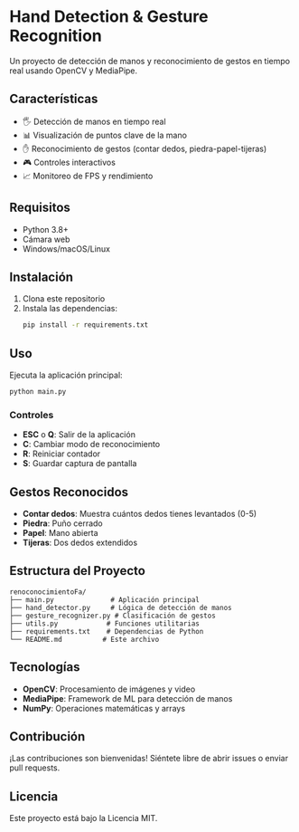 # Hand Detection & Gesture Recognition

Un proyecto de detección de manos y reconocimiento de gestos en tiempo real usando OpenCV y MediaPipe.

## Características

- 🖐️ Detección de manos en tiempo real
- 📊 Visualización de puntos clave de la mano
- ✋ Reconocimiento de gestos (contar dedos, piedra-papel-tijeras)
- 🎮 Controles interactivos
- 📈 Monitoreo de FPS y rendimiento

## Requisitos

- Python 3.8+
- Cámara web
- Windows/macOS/Linux

## Instalación

1. Clona este repositorio
2. Instala las dependencias:
   ```bash
   pip install -r requirements.txt
   ```

## Uso

Ejecuta la aplicación principal:

```bash
python main.py
```

### Controles

- **ESC** o **Q**: Salir de la aplicación
- **C**: Cambiar modo de reconocimiento
- **R**: Reiniciar contador
- **S**: Guardar captura de pantalla

## Gestos Reconocidos

- **Contar dedos**: Muestra cuántos dedos tienes levantados (0-5)
- **Piedra**: Puño cerrado
- **Papel**: Mano abierta
- **Tijeras**: Dos dedos extendidos

## Estructura del Proyecto

```
renoconocimientoFa/
├── main.py              # Aplicación principal
├── hand_detector.py     # Lógica de detección de manos
├── gesture_recognizer.py # Clasificación de gestos
├── utils.py            # Funciones utilitarias
├── requirements.txt    # Dependencias de Python
└── README.md          # Este archivo
```

## Tecnologías

- **OpenCV**: Procesamiento de imágenes y video
- **MediaPipe**: Framework de ML para detección de manos
- **NumPy**: Operaciones matemáticas y arrays

## Contribución

¡Las contribuciones son bienvenidas! Siéntete libre de abrir issues o enviar pull requests.

## Licencia

Este proyecto está bajo la Licencia MIT.
